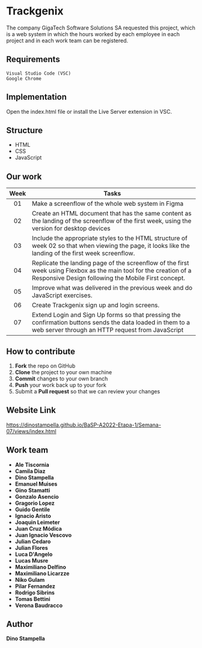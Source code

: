 # Trackgenix
The company GigaTech Software Solutions SA requested this project, which is a web system in which the hours worked by each employee in each project and in each work team can be registered.

## Requirements
```
Visual Studio Code (VSC)
Google Chrome
```

## Implementation
Open the index.html file or install the Live Server extension in VSC.

## Structure
- HTML
- CSS
- JavaScript

## Our work
| **Week** 	| **Tasks**                                                                                                                                                                 	|
|:--------:	|---------------------------------------------------------------------------------------------------------------------------------------------------------------------------	|
|    01    	| Make a screenflow of the whole web system in Figma                                                                                                                        	|
|    02    	| Create an HTML document that has the same content as the landing of the screenflow of the first week, using the version for desktop devices                               	|
|    03    	| Include the appropriate styles to the HTML structure of week 02 so that when viewing the page, it looks like the landing of the first week screenflow.                    	|
|    04    	| Replicate the landing page of the screenflow of the first week using Flexbox as the main tool for the creation of a Responsive Design following the Mobile First concept. 	|
|    05    	| Improve what was delivered in the previous week and do JavaScript exercises. 	|
|    06    	| Create Trackgenix sign up and login screens. 	|
|    07    	| Extend Login and Sign Up forms so that pressing the confirmation buttons sends the data loaded in them to a web server through an HTTP request from JavaScript 	|

## How to contribute
1. **Fork** the repo on GitHub
2. **Clone** the project to your own machine
3. **Commit** changes to your own branch
4. **Push** your work back up to your fork
5. Submit a **Pull request** so that we can review your changes

## Website Link
https://dinostampella.github.io/BaSP-A2022-Etapa-1/Semana-07/views/index.html


## Work team
- **Ale Tiscornia**
- **Camila Diaz**
- **Dino Stampella**
- **Emanuel Muises**
- **Gino Stamatti**
- **Gonzalo Asencio**
- **Gragorio Lopez**
- **Guido Gentile**
- **Ignacio Aristo**
- **Joaquin Leimeter**
- **Juan Cruz Módica**
- **Juan Ignacio Vescovo**
- **Julian Cedaro**
- **Julian Flores**
- **Luca D'Angelo**
- **Lucas Musre**
- **Maximiliano Delfino**
- **Maximiliano Licarzze**
- **Niko Gulam**
- **Pilar Fernandez**
- **Rodrigo Sibrins**
- **Tomas Bettini**
- **Verona Baudracco**

## Author
**Dino Stampella**

